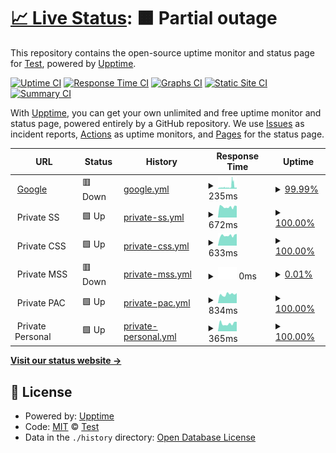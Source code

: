 # [📈 Live Status](https://Test.github.io//Monitor): <!--live status--> **🟧 Partial outage**

This repository contains the open-source uptime monitor and status page for [Test](https://Test.github.io//Monitor), powered by [Upptime](https://github.com/upptime/upptime).

[![Uptime CI](https://github.com/Test//Monitor/workflows/Uptime%20CI/badge.svg)](https://github.com/Test//Monitor/actions?query=workflow%3A%22Uptime+CI%22)
[![Response Time CI](https://github.com/Test//Monitor/workflows/Response%20Time%20CI/badge.svg)](https://github.com/Test//Monitor/actions?query=workflow%3A%22Response+Time+CI%22)
[![Graphs CI](https://github.com/Test//Monitor/workflows/Graphs%20CI/badge.svg)](https://github.com/Test//Monitor/actions?query=workflow%3A%22Graphs+CI%22)
[![Static Site CI](https://github.com/Test//Monitor/workflows/Static%20Site%20CI/badge.svg)](https://github.com/Test//Monitor/actions?query=workflow%3A%22Static+Site+CI%22)
[![Summary CI](https://github.com/Test//Monitor/workflows/Summary%20CI/badge.svg)](https://github.com/Test//Monitor/actions?query=workflow%3A%22Summary+CI%22)

With [Upptime](https://upptime.js.org), you can get your own unlimited and free uptime monitor and status page, powered entirely by a GitHub repository. We use [Issues](https://github.com/Test//Monitor/issues) as incident reports, [Actions](https://github.com/Test//Monitor/actions) as uptime monitors, and [Pages](https://Test.github.io//Monitor) for the status page.

<!--start: status pages-->
<!-- This summary is generated by Upptime (https://github.com/upptime/upptime) -->
<!-- Do not edit this manually, your changes will be overwritten -->
<!-- prettier-ignore -->
| URL | Status | History | Response Time | Uptime |
| --- | ------ | ------- | ------------- | ------ |
| <img alt="" src="https://favicons.githubusercontent.com/www.google.com" height="13"> [Google](https://www.google.com) | 🟥 Down | [google.yml](https://github.com/RobinsonOrregoT/Monitor/commits/HEAD/history/google.yml) | <details><summary><img alt="Response time graph" src="./graphs/google/response-time-week.png" height="20"> 235ms</summary><br><a href="https://RobinsonOrregoT.github.io/Monitor/history/google"><img alt="Response time 150" src="https://img.shields.io/endpoint?url=https%3A%2F%2Fraw.githubusercontent.com%2FRobinsonOrregoT%2FMonitor%2FHEAD%2Fapi%2Fgoogle%2Fresponse-time.json"></a><br><a href="https://RobinsonOrregoT.github.io/Monitor/history/google"><img alt="24-hour response time 215" src="https://img.shields.io/endpoint?url=https%3A%2F%2Fraw.githubusercontent.com%2FRobinsonOrregoT%2FMonitor%2FHEAD%2Fapi%2Fgoogle%2Fresponse-time-day.json"></a><br><a href="https://RobinsonOrregoT.github.io/Monitor/history/google"><img alt="7-day response time 235" src="https://img.shields.io/endpoint?url=https%3A%2F%2Fraw.githubusercontent.com%2FRobinsonOrregoT%2FMonitor%2FHEAD%2Fapi%2Fgoogle%2Fresponse-time-week.json"></a><br><a href="https://RobinsonOrregoT.github.io/Monitor/history/google"><img alt="30-day response time 150" src="https://img.shields.io/endpoint?url=https%3A%2F%2Fraw.githubusercontent.com%2FRobinsonOrregoT%2FMonitor%2FHEAD%2Fapi%2Fgoogle%2Fresponse-time-month.json"></a><br><a href="https://RobinsonOrregoT.github.io/Monitor/history/google"><img alt="1-year response time 150" src="https://img.shields.io/endpoint?url=https%3A%2F%2Fraw.githubusercontent.com%2FRobinsonOrregoT%2FMonitor%2FHEAD%2Fapi%2Fgoogle%2Fresponse-time-year.json"></a></details> | <details><summary><a href="https://RobinsonOrregoT.github.io/Monitor/history/google">99.99%</a></summary><a href="https://RobinsonOrregoT.github.io/Monitor/history/google"><img alt="All-time uptime 100.00%" src="https://img.shields.io/endpoint?url=https%3A%2F%2Fraw.githubusercontent.com%2FRobinsonOrregoT%2FMonitor%2FHEAD%2Fapi%2Fgoogle%2Fuptime.json"></a><br><a href="https://RobinsonOrregoT.github.io/Monitor/history/google"><img alt="24-hour uptime 99.96%" src="https://img.shields.io/endpoint?url=https%3A%2F%2Fraw.githubusercontent.com%2FRobinsonOrregoT%2FMonitor%2FHEAD%2Fapi%2Fgoogle%2Fuptime-day.json"></a><br><a href="https://RobinsonOrregoT.github.io/Monitor/history/google"><img alt="7-day uptime 99.99%" src="https://img.shields.io/endpoint?url=https%3A%2F%2Fraw.githubusercontent.com%2FRobinsonOrregoT%2FMonitor%2FHEAD%2Fapi%2Fgoogle%2Fuptime-week.json"></a><br><a href="https://RobinsonOrregoT.github.io/Monitor/history/google"><img alt="30-day uptime 100.00%" src="https://img.shields.io/endpoint?url=https%3A%2F%2Fraw.githubusercontent.com%2FRobinsonOrregoT%2FMonitor%2FHEAD%2Fapi%2Fgoogle%2Fuptime-month.json"></a><br><a href="https://RobinsonOrregoT.github.io/Monitor/history/google"><img alt="1-year uptime 100.00%" src="https://img.shields.io/endpoint?url=https%3A%2F%2Fraw.githubusercontent.com%2FRobinsonOrregoT%2FMonitor%2FHEAD%2Fapi%2Fgoogle%2Fuptime-year.json"></a></details>
| <img alt="" src="https://favicons.githubusercontent.com/null" height="13"> Private SS | 🟩 Up | [private-ss.yml](https://github.com/RobinsonOrregoT/Monitor/commits/HEAD/history/private-ss.yml) | <details><summary><img alt="Response time graph" src="./graphs/private-ss/response-time-week.png" height="20"> 672ms</summary><br><a href="https://RobinsonOrregoT.github.io/Monitor/history/private-ss"><img alt="Response time 672" src="https://img.shields.io/endpoint?url=https%3A%2F%2Fraw.githubusercontent.com%2FRobinsonOrregoT%2FMonitor%2FHEAD%2Fapi%2Fprivate-ss%2Fresponse-time.json"></a><br><a href="https://RobinsonOrregoT.github.io/Monitor/history/private-ss"><img alt="24-hour response time 723" src="https://img.shields.io/endpoint?url=https%3A%2F%2Fraw.githubusercontent.com%2FRobinsonOrregoT%2FMonitor%2FHEAD%2Fapi%2Fprivate-ss%2Fresponse-time-day.json"></a><br><a href="https://RobinsonOrregoT.github.io/Monitor/history/private-ss"><img alt="7-day response time 672" src="https://img.shields.io/endpoint?url=https%3A%2F%2Fraw.githubusercontent.com%2FRobinsonOrregoT%2FMonitor%2FHEAD%2Fapi%2Fprivate-ss%2Fresponse-time-week.json"></a><br><a href="https://RobinsonOrregoT.github.io/Monitor/history/private-ss"><img alt="30-day response time 672" src="https://img.shields.io/endpoint?url=https%3A%2F%2Fraw.githubusercontent.com%2FRobinsonOrregoT%2FMonitor%2FHEAD%2Fapi%2Fprivate-ss%2Fresponse-time-month.json"></a><br><a href="https://RobinsonOrregoT.github.io/Monitor/history/private-ss"><img alt="1-year response time 672" src="https://img.shields.io/endpoint?url=https%3A%2F%2Fraw.githubusercontent.com%2FRobinsonOrregoT%2FMonitor%2FHEAD%2Fapi%2Fprivate-ss%2Fresponse-time-year.json"></a></details> | <details><summary><a href="https://RobinsonOrregoT.github.io/Monitor/history/private-ss">100.00%</a></summary><a href="https://RobinsonOrregoT.github.io/Monitor/history/private-ss"><img alt="All-time uptime 100.00%" src="https://img.shields.io/endpoint?url=https%3A%2F%2Fraw.githubusercontent.com%2FRobinsonOrregoT%2FMonitor%2FHEAD%2Fapi%2Fprivate-ss%2Fuptime.json"></a><br><a href="https://RobinsonOrregoT.github.io/Monitor/history/private-ss"><img alt="24-hour uptime 100.00%" src="https://img.shields.io/endpoint?url=https%3A%2F%2Fraw.githubusercontent.com%2FRobinsonOrregoT%2FMonitor%2FHEAD%2Fapi%2Fprivate-ss%2Fuptime-day.json"></a><br><a href="https://RobinsonOrregoT.github.io/Monitor/history/private-ss"><img alt="7-day uptime 100.00%" src="https://img.shields.io/endpoint?url=https%3A%2F%2Fraw.githubusercontent.com%2FRobinsonOrregoT%2FMonitor%2FHEAD%2Fapi%2Fprivate-ss%2Fuptime-week.json"></a><br><a href="https://RobinsonOrregoT.github.io/Monitor/history/private-ss"><img alt="30-day uptime 100.00%" src="https://img.shields.io/endpoint?url=https%3A%2F%2Fraw.githubusercontent.com%2FRobinsonOrregoT%2FMonitor%2FHEAD%2Fapi%2Fprivate-ss%2Fuptime-month.json"></a><br><a href="https://RobinsonOrregoT.github.io/Monitor/history/private-ss"><img alt="1-year uptime 100.00%" src="https://img.shields.io/endpoint?url=https%3A%2F%2Fraw.githubusercontent.com%2FRobinsonOrregoT%2FMonitor%2FHEAD%2Fapi%2Fprivate-ss%2Fuptime-year.json"></a></details>
| <img alt="" src="https://favicons.githubusercontent.com/null" height="13"> Private CSS | 🟩 Up | [private-css.yml](https://github.com/RobinsonOrregoT/Monitor/commits/HEAD/history/private-css.yml) | <details><summary><img alt="Response time graph" src="./graphs/private-css/response-time-week.png" height="20"> 633ms</summary><br><a href="https://RobinsonOrregoT.github.io/Monitor/history/private-css"><img alt="Response time 633" src="https://img.shields.io/endpoint?url=https%3A%2F%2Fraw.githubusercontent.com%2FRobinsonOrregoT%2FMonitor%2FHEAD%2Fapi%2Fprivate-css%2Fresponse-time.json"></a><br><a href="https://RobinsonOrregoT.github.io/Monitor/history/private-css"><img alt="24-hour response time 741" src="https://img.shields.io/endpoint?url=https%3A%2F%2Fraw.githubusercontent.com%2FRobinsonOrregoT%2FMonitor%2FHEAD%2Fapi%2Fprivate-css%2Fresponse-time-day.json"></a><br><a href="https://RobinsonOrregoT.github.io/Monitor/history/private-css"><img alt="7-day response time 633" src="https://img.shields.io/endpoint?url=https%3A%2F%2Fraw.githubusercontent.com%2FRobinsonOrregoT%2FMonitor%2FHEAD%2Fapi%2Fprivate-css%2Fresponse-time-week.json"></a><br><a href="https://RobinsonOrregoT.github.io/Monitor/history/private-css"><img alt="30-day response time 633" src="https://img.shields.io/endpoint?url=https%3A%2F%2Fraw.githubusercontent.com%2FRobinsonOrregoT%2FMonitor%2FHEAD%2Fapi%2Fprivate-css%2Fresponse-time-month.json"></a><br><a href="https://RobinsonOrregoT.github.io/Monitor/history/private-css"><img alt="1-year response time 633" src="https://img.shields.io/endpoint?url=https%3A%2F%2Fraw.githubusercontent.com%2FRobinsonOrregoT%2FMonitor%2FHEAD%2Fapi%2Fprivate-css%2Fresponse-time-year.json"></a></details> | <details><summary><a href="https://RobinsonOrregoT.github.io/Monitor/history/private-css">100.00%</a></summary><a href="https://RobinsonOrregoT.github.io/Monitor/history/private-css"><img alt="All-time uptime 100.00%" src="https://img.shields.io/endpoint?url=https%3A%2F%2Fraw.githubusercontent.com%2FRobinsonOrregoT%2FMonitor%2FHEAD%2Fapi%2Fprivate-css%2Fuptime.json"></a><br><a href="https://RobinsonOrregoT.github.io/Monitor/history/private-css"><img alt="24-hour uptime 100.00%" src="https://img.shields.io/endpoint?url=https%3A%2F%2Fraw.githubusercontent.com%2FRobinsonOrregoT%2FMonitor%2FHEAD%2Fapi%2Fprivate-css%2Fuptime-day.json"></a><br><a href="https://RobinsonOrregoT.github.io/Monitor/history/private-css"><img alt="7-day uptime 100.00%" src="https://img.shields.io/endpoint?url=https%3A%2F%2Fraw.githubusercontent.com%2FRobinsonOrregoT%2FMonitor%2FHEAD%2Fapi%2Fprivate-css%2Fuptime-week.json"></a><br><a href="https://RobinsonOrregoT.github.io/Monitor/history/private-css"><img alt="30-day uptime 100.00%" src="https://img.shields.io/endpoint?url=https%3A%2F%2Fraw.githubusercontent.com%2FRobinsonOrregoT%2FMonitor%2FHEAD%2Fapi%2Fprivate-css%2Fuptime-month.json"></a><br><a href="https://RobinsonOrregoT.github.io/Monitor/history/private-css"><img alt="1-year uptime 100.00%" src="https://img.shields.io/endpoint?url=https%3A%2F%2Fraw.githubusercontent.com%2FRobinsonOrregoT%2FMonitor%2FHEAD%2Fapi%2Fprivate-css%2Fuptime-year.json"></a></details>
| <img alt="" src="https://favicons.githubusercontent.com/null" height="13"> Private MSS | 🟥 Down | [private-mss.yml](https://github.com/RobinsonOrregoT/Monitor/commits/HEAD/history/private-mss.yml) | <details><summary><img alt="Response time graph" src="./graphs/private-mss/response-time-week.png" height="20"> 0ms</summary><br><a href="https://RobinsonOrregoT.github.io/Monitor/history/private-mss"><img alt="Response time 0" src="https://img.shields.io/endpoint?url=https%3A%2F%2Fraw.githubusercontent.com%2FRobinsonOrregoT%2FMonitor%2FHEAD%2Fapi%2Fprivate-mss%2Fresponse-time.json"></a><br><a href="https://RobinsonOrregoT.github.io/Monitor/history/private-mss"><img alt="24-hour response time 0" src="https://img.shields.io/endpoint?url=https%3A%2F%2Fraw.githubusercontent.com%2FRobinsonOrregoT%2FMonitor%2FHEAD%2Fapi%2Fprivate-mss%2Fresponse-time-day.json"></a><br><a href="https://RobinsonOrregoT.github.io/Monitor/history/private-mss"><img alt="7-day response time 0" src="https://img.shields.io/endpoint?url=https%3A%2F%2Fraw.githubusercontent.com%2FRobinsonOrregoT%2FMonitor%2FHEAD%2Fapi%2Fprivate-mss%2Fresponse-time-week.json"></a><br><a href="https://RobinsonOrregoT.github.io/Monitor/history/private-mss"><img alt="30-day response time 0" src="https://img.shields.io/endpoint?url=https%3A%2F%2Fraw.githubusercontent.com%2FRobinsonOrregoT%2FMonitor%2FHEAD%2Fapi%2Fprivate-mss%2Fresponse-time-month.json"></a><br><a href="https://RobinsonOrregoT.github.io/Monitor/history/private-mss"><img alt="1-year response time 0" src="https://img.shields.io/endpoint?url=https%3A%2F%2Fraw.githubusercontent.com%2FRobinsonOrregoT%2FMonitor%2FHEAD%2Fapi%2Fprivate-mss%2Fresponse-time-year.json"></a></details> | <details><summary><a href="https://RobinsonOrregoT.github.io/Monitor/history/private-mss">0.01%</a></summary><a href="https://RobinsonOrregoT.github.io/Monitor/history/private-mss"><img alt="All-time uptime 0.01%" src="https://img.shields.io/endpoint?url=https%3A%2F%2Fraw.githubusercontent.com%2FRobinsonOrregoT%2FMonitor%2FHEAD%2Fapi%2Fprivate-mss%2Fuptime.json"></a><br><a href="https://RobinsonOrregoT.github.io/Monitor/history/private-mss"><img alt="24-hour uptime 0.00%" src="https://img.shields.io/endpoint?url=https%3A%2F%2Fraw.githubusercontent.com%2FRobinsonOrregoT%2FMonitor%2FHEAD%2Fapi%2Fprivate-mss%2Fuptime-day.json"></a><br><a href="https://RobinsonOrregoT.github.io/Monitor/history/private-mss"><img alt="7-day uptime 0.01%" src="https://img.shields.io/endpoint?url=https%3A%2F%2Fraw.githubusercontent.com%2FRobinsonOrregoT%2FMonitor%2FHEAD%2Fapi%2Fprivate-mss%2Fuptime-week.json"></a><br><a href="https://RobinsonOrregoT.github.io/Monitor/history/private-mss"><img alt="30-day uptime 0.01%" src="https://img.shields.io/endpoint?url=https%3A%2F%2Fraw.githubusercontent.com%2FRobinsonOrregoT%2FMonitor%2FHEAD%2Fapi%2Fprivate-mss%2Fuptime-month.json"></a><br><a href="https://RobinsonOrregoT.github.io/Monitor/history/private-mss"><img alt="1-year uptime 0.01%" src="https://img.shields.io/endpoint?url=https%3A%2F%2Fraw.githubusercontent.com%2FRobinsonOrregoT%2FMonitor%2FHEAD%2Fapi%2Fprivate-mss%2Fuptime-year.json"></a></details>
| <img alt="" src="https://favicons.githubusercontent.com/null" height="13"> Private PAC | 🟩 Up | [private-pac.yml](https://github.com/RobinsonOrregoT/Monitor/commits/HEAD/history/private-pac.yml) | <details><summary><img alt="Response time graph" src="./graphs/private-pac/response-time-week.png" height="20"> 834ms</summary><br><a href="https://RobinsonOrregoT.github.io/Monitor/history/private-pac"><img alt="Response time 834" src="https://img.shields.io/endpoint?url=https%3A%2F%2Fraw.githubusercontent.com%2FRobinsonOrregoT%2FMonitor%2FHEAD%2Fapi%2Fprivate-pac%2Fresponse-time.json"></a><br><a href="https://RobinsonOrregoT.github.io/Monitor/history/private-pac"><img alt="24-hour response time 945" src="https://img.shields.io/endpoint?url=https%3A%2F%2Fraw.githubusercontent.com%2FRobinsonOrregoT%2FMonitor%2FHEAD%2Fapi%2Fprivate-pac%2Fresponse-time-day.json"></a><br><a href="https://RobinsonOrregoT.github.io/Monitor/history/private-pac"><img alt="7-day response time 834" src="https://img.shields.io/endpoint?url=https%3A%2F%2Fraw.githubusercontent.com%2FRobinsonOrregoT%2FMonitor%2FHEAD%2Fapi%2Fprivate-pac%2Fresponse-time-week.json"></a><br><a href="https://RobinsonOrregoT.github.io/Monitor/history/private-pac"><img alt="30-day response time 834" src="https://img.shields.io/endpoint?url=https%3A%2F%2Fraw.githubusercontent.com%2FRobinsonOrregoT%2FMonitor%2FHEAD%2Fapi%2Fprivate-pac%2Fresponse-time-month.json"></a><br><a href="https://RobinsonOrregoT.github.io/Monitor/history/private-pac"><img alt="1-year response time 834" src="https://img.shields.io/endpoint?url=https%3A%2F%2Fraw.githubusercontent.com%2FRobinsonOrregoT%2FMonitor%2FHEAD%2Fapi%2Fprivate-pac%2Fresponse-time-year.json"></a></details> | <details><summary><a href="https://RobinsonOrregoT.github.io/Monitor/history/private-pac">100.00%</a></summary><a href="https://RobinsonOrregoT.github.io/Monitor/history/private-pac"><img alt="All-time uptime 100.00%" src="https://img.shields.io/endpoint?url=https%3A%2F%2Fraw.githubusercontent.com%2FRobinsonOrregoT%2FMonitor%2FHEAD%2Fapi%2Fprivate-pac%2Fuptime.json"></a><br><a href="https://RobinsonOrregoT.github.io/Monitor/history/private-pac"><img alt="24-hour uptime 100.00%" src="https://img.shields.io/endpoint?url=https%3A%2F%2Fraw.githubusercontent.com%2FRobinsonOrregoT%2FMonitor%2FHEAD%2Fapi%2Fprivate-pac%2Fuptime-day.json"></a><br><a href="https://RobinsonOrregoT.github.io/Monitor/history/private-pac"><img alt="7-day uptime 100.00%" src="https://img.shields.io/endpoint?url=https%3A%2F%2Fraw.githubusercontent.com%2FRobinsonOrregoT%2FMonitor%2FHEAD%2Fapi%2Fprivate-pac%2Fuptime-week.json"></a><br><a href="https://RobinsonOrregoT.github.io/Monitor/history/private-pac"><img alt="30-day uptime 100.00%" src="https://img.shields.io/endpoint?url=https%3A%2F%2Fraw.githubusercontent.com%2FRobinsonOrregoT%2FMonitor%2FHEAD%2Fapi%2Fprivate-pac%2Fuptime-month.json"></a><br><a href="https://RobinsonOrregoT.github.io/Monitor/history/private-pac"><img alt="1-year uptime 100.00%" src="https://img.shields.io/endpoint?url=https%3A%2F%2Fraw.githubusercontent.com%2FRobinsonOrregoT%2FMonitor%2FHEAD%2Fapi%2Fprivate-pac%2Fuptime-year.json"></a></details>
| <img alt="" src="https://favicons.githubusercontent.com/null" height="13"> Private Personal | 🟩 Up | [private-personal.yml](https://github.com/RobinsonOrregoT/Monitor/commits/HEAD/history/private-personal.yml) | <details><summary><img alt="Response time graph" src="./graphs/private-personal/response-time-week.png" height="20"> 365ms</summary><br><a href="https://RobinsonOrregoT.github.io/Monitor/history/private-personal"><img alt="Response time 365" src="https://img.shields.io/endpoint?url=https%3A%2F%2Fraw.githubusercontent.com%2FRobinsonOrregoT%2FMonitor%2FHEAD%2Fapi%2Fprivate-personal%2Fresponse-time.json"></a><br><a href="https://RobinsonOrregoT.github.io/Monitor/history/private-personal"><img alt="24-hour response time 447" src="https://img.shields.io/endpoint?url=https%3A%2F%2Fraw.githubusercontent.com%2FRobinsonOrregoT%2FMonitor%2FHEAD%2Fapi%2Fprivate-personal%2Fresponse-time-day.json"></a><br><a href="https://RobinsonOrregoT.github.io/Monitor/history/private-personal"><img alt="7-day response time 365" src="https://img.shields.io/endpoint?url=https%3A%2F%2Fraw.githubusercontent.com%2FRobinsonOrregoT%2FMonitor%2FHEAD%2Fapi%2Fprivate-personal%2Fresponse-time-week.json"></a><br><a href="https://RobinsonOrregoT.github.io/Monitor/history/private-personal"><img alt="30-day response time 365" src="https://img.shields.io/endpoint?url=https%3A%2F%2Fraw.githubusercontent.com%2FRobinsonOrregoT%2FMonitor%2FHEAD%2Fapi%2Fprivate-personal%2Fresponse-time-month.json"></a><br><a href="https://RobinsonOrregoT.github.io/Monitor/history/private-personal"><img alt="1-year response time 365" src="https://img.shields.io/endpoint?url=https%3A%2F%2Fraw.githubusercontent.com%2FRobinsonOrregoT%2FMonitor%2FHEAD%2Fapi%2Fprivate-personal%2Fresponse-time-year.json"></a></details> | <details><summary><a href="https://RobinsonOrregoT.github.io/Monitor/history/private-personal">100.00%</a></summary><a href="https://RobinsonOrregoT.github.io/Monitor/history/private-personal"><img alt="All-time uptime 100.00%" src="https://img.shields.io/endpoint?url=https%3A%2F%2Fraw.githubusercontent.com%2FRobinsonOrregoT%2FMonitor%2FHEAD%2Fapi%2Fprivate-personal%2Fuptime.json"></a><br><a href="https://RobinsonOrregoT.github.io/Monitor/history/private-personal"><img alt="24-hour uptime 100.00%" src="https://img.shields.io/endpoint?url=https%3A%2F%2Fraw.githubusercontent.com%2FRobinsonOrregoT%2FMonitor%2FHEAD%2Fapi%2Fprivate-personal%2Fuptime-day.json"></a><br><a href="https://RobinsonOrregoT.github.io/Monitor/history/private-personal"><img alt="7-day uptime 100.00%" src="https://img.shields.io/endpoint?url=https%3A%2F%2Fraw.githubusercontent.com%2FRobinsonOrregoT%2FMonitor%2FHEAD%2Fapi%2Fprivate-personal%2Fuptime-week.json"></a><br><a href="https://RobinsonOrregoT.github.io/Monitor/history/private-personal"><img alt="30-day uptime 100.00%" src="https://img.shields.io/endpoint?url=https%3A%2F%2Fraw.githubusercontent.com%2FRobinsonOrregoT%2FMonitor%2FHEAD%2Fapi%2Fprivate-personal%2Fuptime-month.json"></a><br><a href="https://RobinsonOrregoT.github.io/Monitor/history/private-personal"><img alt="1-year uptime 100.00%" src="https://img.shields.io/endpoint?url=https%3A%2F%2Fraw.githubusercontent.com%2FRobinsonOrregoT%2FMonitor%2FHEAD%2Fapi%2Fprivate-personal%2Fuptime-year.json"></a></details>

<!--end: status pages-->

[**Visit our status website →**](https://Test.github.io//Monitor)

## 📄 License

- Powered by: [Upptime](https://github.com/upptime/upptime)
- Code: [MIT](./LICENSE) © [Test](https://Test.github.io//Monitor)
- Data in the `./history` directory: [Open Database License](https://opendatacommons.org/licenses/odbl/1-0/)
